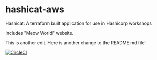 # hashicat-aws
Hashicat: A terraform built application for use in Hashicorp workshops

Includes "Meow World" website.

This is another edit. Here is another change to the README.md file!

[![CircleCI](https://circleci.com/gh/hashicorp/hashicat-aws.svg?style=svg)](https://circleci.com/gh/hashicorp/hashicat-aws)

